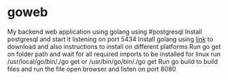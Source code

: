 # goweb

My backend web application using golang using #postgresql
Install postgresql and start it listening on port 5434
Install golang using <a href="https://golang.org/dl/">link</a> to download and also instructions to install on different platforms
Run go get on folder path and wait for all required imports to be installed for linux run /usr/local/go/bin/./go get or /usr/bin/go/bin/./go get
Run go build to build files and run the file
open browser and listen on port 8080